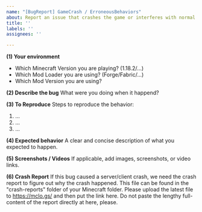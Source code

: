 ```yaml
---
name: "[BugReport] GameCrash / ErroneousBehaviors"
about: Report an issue that crashes the game or interferes with normal gameplay behavior
title: ''
labels: ''
assignees: ''

---
```


**(1) Your environment**
* Which Minecraft Version you are playing? (1.18.2/...)
* Which Mod Loader you are using? (Forge/Fabric/...)
* Which Mod Version you are using?

**(2) Describe the bug**
What were you doing when it happend? 

**(3) To Reproduce**
Steps to reproduce the behavior: 
1. ...
2. ...
3. ...

**(4) Expected behavior**
A clear and concise description of what you expected to happen.

**(5) Screenshots / Videos**
If applicable, add images, screenshots, or video links.

**(6) Crash Report**
If this bug caused a server/client crash, 
we need the crash report to figure out why the crash happened.
This file can be found in the \"crash-reports\" folder of your Minecraft folder.
Please upload the latest file to https://mclo.gs/ and then put the link here.
Do not paste the lengthy full-content of the report directly at here, please.
